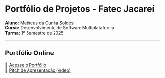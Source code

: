 # Portfólio de Projetos - Fatec Jacareí

**Aluno:** Matheus da Cunha Soldesi  
**Curso:** Desenvolvimento de Software Multiplataforma  
**Turma:** 1º Semestre de 2025  

---

## Portfólio Online  

🔗 [Acesse o Portfólio](https://fatec-jacarei-dsm-portfolio.github.io/ra2581392513015/)  
🎥 [Pitch de Apresentação (vídeo)](https://youtu.be/cApyHNxYWjY)  
